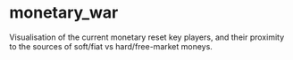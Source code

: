 # monetary_war

Visualisation of the current monetary reset key players, and their proximity to the sources of soft/fiat vs hard/free-market moneys.
